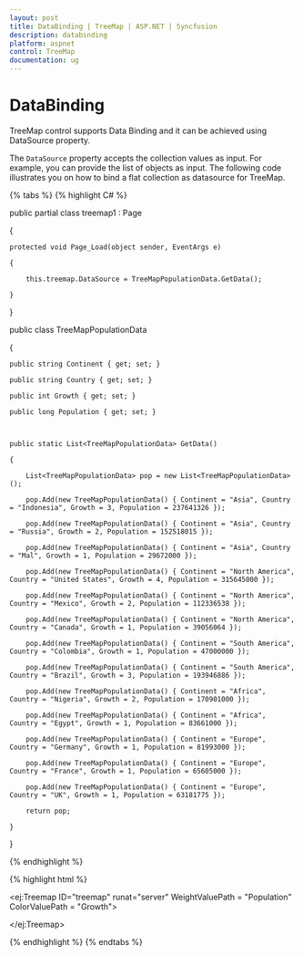 ```yaml
---
layout: post
title: DataBinding | TreeMap | ASP.NET | Syncfusion
description: databinding
platform: aspnet
control: TreeMap
documentation: ug
---
```


# DataBinding

TreeMap control supports Data Binding and it can be achieved using DataSource property.

The `DataSource` property accepts the collection values as input. For example, you can provide the list of objects as input. The following code illustrates you on how to bind a flat collection as datasource for TreeMap.

{% tabs %}
{% highlight C# %} 

public partial class treemap1 : Page

{  

    protected void Page_Load(object sender, EventArgs e)

    {

        this.treemap.DataSource = TreeMapPopulationData.GetData();

    }

}

public class TreeMapPopulationData

{

    public string Continent { get; set; }

    public string Country { get; set; }

    public int Growth { get; set; }

    public long Population { get; set; }



    public static List<TreeMapPopulationData> GetData()

    {

        List<TreeMapPopulationData> pop = new List<TreeMapPopulationData>();

        pop.Add(new TreeMapPopulationData() { Continent = "Asia", Country = "Indonesia", Growth = 3, Population = 237641326 });

        pop.Add(new TreeMapPopulationData() { Continent = "Asia", Country = "Russia", Growth = 2, Population = 152518015 });

        pop.Add(new TreeMapPopulationData() { Continent = "Asia", Country = "Mal", Growth = 1, Population = 29672000 });

        pop.Add(new TreeMapPopulationData() { Continent = "North America", Country = "United States", Growth = 4, Population = 315645000 });

        pop.Add(new TreeMapPopulationData() { Continent = "North America", Country = "Mexico", Growth = 2, Population = 112336538 });

        pop.Add(new TreeMapPopulationData() { Continent = "North America", Country = "Canada", Growth = 1, Population = 39056064 });

        pop.Add(new TreeMapPopulationData() { Continent = "South America", Country = "Colombia", Growth = 1, Population = 47000000 });

        pop.Add(new TreeMapPopulationData() { Continent = "South America", Country = "Brazil", Growth = 3, Population = 193946886 });

        pop.Add(new TreeMapPopulationData() { Continent = "Africa", Country = "Nigeria", Growth = 2, Population = 170901000 });

        pop.Add(new TreeMapPopulationData() { Continent = "Africa", Country = "Egypt", Growth = 1, Population = 83661000 });

        pop.Add(new TreeMapPopulationData() { Continent = "Europe", Country = "Germany", Growth = 1, Population = 81993000 });

        pop.Add(new TreeMapPopulationData() { Continent = "Europe", Country = "France", Growth = 1, Population = 65605000 });

        pop.Add(new TreeMapPopulationData() { Continent = "Europe", Country = "UK", Growth = 1, Population = 63181775 });

        return pop;

    }

}

 {% endhighlight %}
 
 {% highlight html %}

<ej:Treemap ID="treemap" runat="server" WeightValuePath = "Population" ColorValuePath = "Growth">

</ej:Treemap>

{% endhighlight %}
{% endtabs %}


